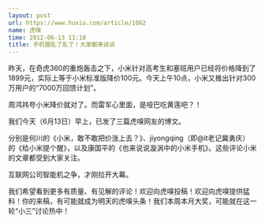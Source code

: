 ```yaml
---
layout: post
url: https://www.huxiu.com/article/1062
name: 虎嗅
time: 2012-06-13 11:10
title: 手机圈乱了乱了！大家都来说说
---
```

昨天，在奇虎360的重炮轰击之下，小米针对高考生和塞班用户已经将价格降到了1899元，实际上等于小米标准版降价100元。今天上午10点，小米又推出针对300万用户的“7000万回馈计划”。

周鸿祎夸小米降价就对了。而雷军心里面，是哑巴吃黄莲吧？！

我们今天（6月13日）早上，已发了三篇虎嗅网友的博文。

分别是何川的《小米，敢不敢把价涨上去？》、jiyongqing（即@it老记冀勇庆） 的《给小米提个醒》，以及康国平的《也来说说漩涡中的小米手机》。这些评论小米的文章都受到大家关注。

互联网公司智能机之争，才刚拉开大幕。

我们希望看到更多有质量、有见解的评论！欢迎向虎嗅投稿！欢迎向虎嗅提供猛料！你的来稿，有可能就成为明天的虎嗅头条！我们本周本月大奖，可能就在这一轮“小三”讨论热中！

